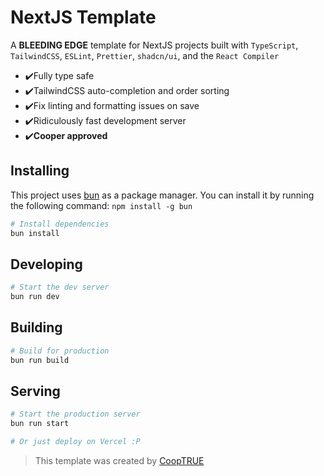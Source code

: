 # NextJS Template

A **BLEEDING EDGE** template for NextJS projects built with `TypeScript`, `TailwindCSS`, `ESLint`, `Prettier`, `shadcn/ui`, and the `React Compiler`

- ✔️Fully type safe
- ✔️TailwindCSS auto-completion and order sorting
- ✔️Fix linting and formatting issues on save
- ✔️Ridiculously fast development server
- ✔️**Cooper approved**

## Installing

This project uses [bun](https://bun.sh/) as a package manager. You can install it by running the following command: `npm install -g bun`

```bash
# Install dependencies
bun install
```

## Developing

```bash
# Start the dev server
bun run dev
```

## Building

```bash
# Build for production
bun run build
```

## Serving

```bash
# Start the production server
bun run start

# Or just deploy on Vercel :P
```

> This template was created by [CoopTRUE](https://github.com/CoopTRUE)
